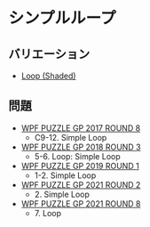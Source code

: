 # シンプルループ

## バリエーション
- [Loop (Shaded)](simpleloop_shaded.md)

## 問題
- [WPF PUZZLE GP 2017 ROUND 8](../questions/wpfpgp2017_8.md)
	- C9-12. Simple Loop
- [WPF PUZZLE GP 2018 ROUND 3](../questions/wpfpgp2018_3.md)
	- 5-6. Loop: Simple Loop
- [WPF PUZZLE GP 2019 ROUND 1](../questions/wpfpgp2019_1.md)
	- 1-2. Simple Loop
- [WPF PUZZLE GP 2021 ROUND 2](../questions/wpfpgp2021_2.md)
	- 2\. Simple Loop
- [WPF PUZZLE GP 2021 ROUND 8](../questions/wpfpgp2021_8.md)
	- 7\. Loop

